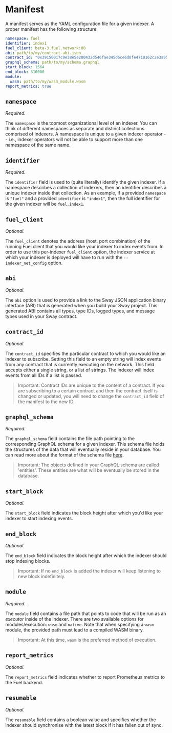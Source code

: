 # Manifest

A manifest serves as the YAML configuration file for a given indexer. A proper manifest has the following structure:

```yaml
namespace: fuel
identifier: index1
fuel_client: beta-3.fuel.network:80
abi: path/to/my/contract-abi.json
contract_id: "0x39150017c9e38e5e280432d546fae345d6ce6d8fe4710162c2e3a95a6faff051"
graphql_schema: path/to/my/schema.graphql
start_block: 1564
end_block: 310000
module:
  wasm: path/to/my/wasm_module.wasm
report_metrics: true
```

## `namespace`

_Required._

The `namespace` is the topmost organizational level of an indexer. You can think of different namespaces as separate and distinct collections comprised of indexers. A namespace is unique to a given indexer operator -- i.e., indexer operators will not be able to support more than one namespace of the same name.

## `identifier`

_Required._

The `identifier` field is used to (quite literally) identify the given indexer. If a namespace describes a collection of indexers, then an identifier describes a unique indexer inside that collection. As an example, if a provided `namespace` is `"fuel"` and a provided `identifier` is `"index1"`, then the full identifier for the given indexer will be `fuel.index1`.

## `fuel_client`

_Optional._

The `fuel_client` denotes the address (host, port combination) of the running Fuel client that you would like your indexer to index events from. In order to use this per-indexer `fuel_client` option, the indexer service at which your indexer is deployed will have to run with the `--indexer_net_config` option.

## `abi`

_Optional._

The `abi` option is used to provide a link to the Sway JSON application binary interface (ABI) that is generated when you build your Sway project. This generated ABI contains all types, type IDs, logged types, and message types used in your Sway contract.

## `contract_id`

_Optional._

The `contract_id` specifies the particular contract to which you would like an indexer to subscribe. Setting this field to an empty string will index events from any contract that is currently executing on the network. This field accepts either a single string, or a list of strings. The indexer will index events from all IDs if a list is passed.

> Important: Contract IDs are unique to the content of a contract. If you are subscribing to a certain contract and then the contract itself is changed or updated, you will need to change the `contract_id` field of the manifest to the new ID.

## `graphql_schema`

_Required._

The `graphql_schema` field contains the file path pointing to the corresponding GraphQL schema for a given indexer. This schema file holds the structures of the data that will eventually reside in your database. You can read more about the format of the schema file [here](./schema.md).

> Important: The objects defined in your GraphQL schema are called 'entities'. These entities are what will be eventually be stored in the database.

## `start_block`

_Optional._

The `start_block` field indicates the block height after which you'd like your indexer to start indexing events.

## `end_block`

_Optional._

The `end_block` field indicates the block height after which the indexer should stop indexing blocks. 

> Important: If no `end_block` is added the indexer will keep listening to new block indefinitely. 

## `module`

_Required._

The `module` field contains a file path that points to code that will be run as an _executor_ inside of the indexer. There are two available options for modules/execution: `wasm` and `native`. Note that when specifying a `wasm` module, the provided path must lead to a compiled WASM binary.

> Important: At this time, `wasm` is the preferred method of execution.

## `report_metrics`

_Optional._

The `report_metrics` field indicates whether to report Prometheus metrics to the Fuel backend.

## `resumable`

_Optional._

The `resumable` field contains a boolean value and specifies whether the indexer should synchronise with the latest block if it has fallen out of sync.
